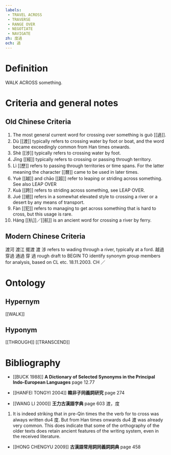 ```yaml
---
labels: 
 - TRAVEL ACROSS
 - TRAVERSE
 - RANGE OVER
 - NEGOTIATE
 - NAVIGATE
zh: 度過
och: 過
---
```


# Definition
WALK ACROSS something.
# Criteria and general notes
## Old Chinese Criteria
1. The most general current word for crossing over something is guò [[過]].
2. Dù [[渡]] typically refers to crossing water by foot or boat, and the word became exceedingly common from Han times onwards.
3. Shè [[涉]] typically refers to crossing water by foot.
4. Jīng [[經]] typically refers to crossing or passing through territory.
5. Lì [[歷]] refers to passing through territories or time spans. For the latter meaning the character [[曆]] came to be used in later times.
6. Yuè [[越]] and chāo [[超]] refer to leaping or striding across something. See also LEAP OVER
7. Kuà [[跨]] refers to striding across something, see LEAP OVER.
8. Jué [[絕]] refers in a somewhat elevated style to crossing a river or a desert by any means of transport.
9. Fàn [[犯]] refers to managing to get across something that is hard to cross, but this usage is rare.
10. Háng [[杭]]／[[航]] is an ancient word for crossing a river by ferry.
## Modern Chinese Criteria
渡河
渡江
擺渡
渡
涉 refers to wading through a river, typically at a ford.
越過
穿過
通過
穿
過
rough draft to BEGIN TO identify synonym group members for analysis, based on CL etc. 18.11.2003. CH ／
# Ontology

## Hypernym
[[WALK]]
## Hyponym
[[THROUGH]]
[[TRANSCEND]]
# Bibliography
- [[BUCK 1988]]
**A Dictionary of Selected Synonyms in the Principal Indo-European Languages** page 12.77

- [[HANFEI TONGYI 2004]]
**韓非子同義詞研究** page 274

- [[WANG LI 2000]]
**王力古漢語字典** page 603
渡，度
1. It is indeed striking that in pre-Qin times the the verb for to cross was always written du4 度.  But from Han times onwards du4 渡 was already very common.  This does indicate that some of the orthography of the older texts does retain ancient features of the writing system, even in the received literature.
- [[HONG CHENGYU 2009]]
**古漢語常用詞同義詞詞典** page 458
